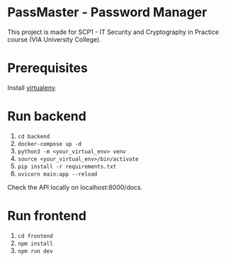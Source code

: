# PassMaster - Password Manager
This project is made for SCP1 - IT Security and Cryptography in Practice course (VIA University College).

# Prerequisites 
Install [virtualenv](https://virtualenv.pypa.io/en/latest/installation.html).

# Run backend
1. `cd backend`
2. `docker-compose up -d`
3. `python3 -m <your_virtual_env> venv`
4. `source <your_virtual_env>/bin/activate`
5. `pip install -r requirements.txt`
6. `uvicorn main:app --reload`

Check the API locally on localhost:8000/docs.

# Run frontend
1. `cd frontend`
2. `npm install`
3. `npm run dev`